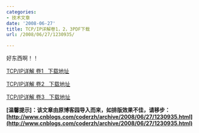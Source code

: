 ```yaml
---
categories:
- 技术文章
date: '2008-06-27'
title: TCP/IP详解卷1，2，3PDF下载
url: /2008/06/27/1230935/

---
```



好东西啊！！
  
[TCP/IP详解 卷1&nbsp;&nbsp; 下载地址](http://ishare.iask.sina.com.cn/cgi-bin/fileid.cgi?fileid=2669971)
  
[TCP/IP详解 卷2&nbsp;&nbsp; 下载地址](http://ishare.iask.sina.com.cn/cgi-bin/fileid.cgi?fileid=2669993)
  
[TCP/IP详解 卷3&nbsp;&nbsp; 下载地址](http://ishare.iask.sina.com.cn/cgi-bin/fileid.cgi?fileid=2669905)

**[温馨提示]：该文章由原博客园导入而来，如排版效果不佳，请移步：[http://www.cnblogs.com/coderzh/archive/2008/06/27/1230935.html](http://www.cnblogs.com/coderzh/archive/2008/06/27/1230935.html)**